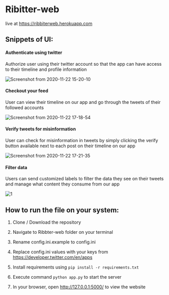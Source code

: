 # Ribitter-web

live at https://ribbiterweb.herokuapp.com
  
## Snippets of UI:
  
  <h4>Authenticate using twitter</h4>
  <p>Authorize user using their twitter account so that the app can have access to their timeline and profile information</p>
  
  ![Screenshot from 2020-11-22 15-20-10](https://user-images.githubusercontent.com/37112252/99900648-f336a400-2cd6-11eb-949f-d6ae144c11fb.png)
  
  <h4>Checkout your feed</h4>
  <p>User can view their timeline on our app and go through the tweets of their followed accounts</p>
  
  ![Screenshot from 2020-11-22 17-18-54](https://user-images.githubusercontent.com/37112252/99902903-03ef1600-2ce7-11eb-878c-17df6ddfd4c9.png)
  
  <h4>Verify tweets for misinformation</h4>
  <p>User can check for misinformation in tweets by simply clicking the verify button available next to each post on their timeline on our app</p>
  
  ![Screenshot from 2020-11-22 17-21-35](https://user-images.githubusercontent.com/37112252/99902940-313bc400-2ce7-11eb-81cf-ab94a94b97fe.png)
  
  <h4>Filter data</h4>
  <p>Users can send customized labels to filter the data they see on their tweets and manage what content they consume from our app</p>
  
  ![1](https://user-images.githubusercontent.com/37112252/99903003-8972c600-2ce7-11eb-99a9-0f98a12c1e74.png)
  
  
## How to run the file on your system:

  1. Clone / Download the repository

  2. Navigate to Ribbter-web folder on your terminal
  
  3. Rename config.ini.example to config.ini
  
  4. Replace config.ini values with your keys from https://developer.twitter.com/en/apps
  
  5. Install requirements using `pip install -r requirements.txt`
  
  6. Execute command `python app.py` to start the server
 
  7. In your browser, open http://127.0.0.1:5000/ to view the website
